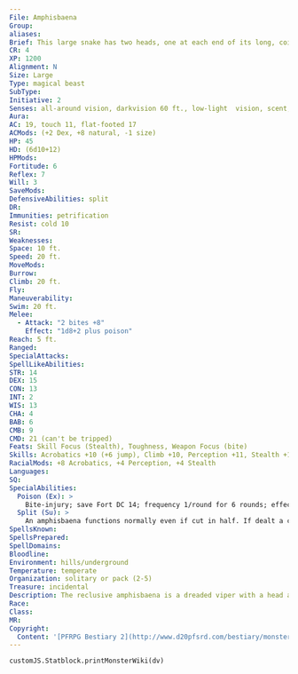 ```yaml
---
File: Amphisbaena
Group: 
aliases: 
Brief: This large snake has two heads, one at each end of its long, coiling body. Both display large sets of fangs.
CR: 4
XP: 1200
Alignment: N
Size: Large
Type: magical beast
SubType: 
Initiative: 2
Senses: all-around vision, darkvision 60 ft., low-light  vision, scent; Perception +11
Aura: 
AC: 19, touch 11, flat-footed 17
ACMods: (+2 Dex, +8 natural, -1 size)
HP: 45
HD: (6d10+12)
HPMods: 
Fortitude: 6
Reflex: 7
Will: 3
SaveMods: 
DefensiveAbilities: split
DR: 
Immunities: petrification
Resist: cold 10
SR: 
Weaknesses: 
Space: 10 ft.
Speed: 20 ft.
MoveMods: 
Burrow: 
Climb: 20 ft.
Fly: 
Maneuverability: 
Swim: 20 ft.
Melee: 
  - Attack: "2 bites +8"
    Effect: "1d8+2 plus poison"
Reach: 5 ft.
Ranged: 
SpecialAttacks: 
SpellLikeAbilities: 
STR: 14
DEX: 15
CON: 13
INT: 2
WIS: 13
CHA: 4
BAB: 6
CMB: 9
CMD: 21 (can't be tripped)
Feats: Skill Focus (Stealth), Toughness, Weapon Focus (bite)
Skills: Acrobatics +10 (+6 jump), Climb +10, Perception +11, Stealth +11, Swim +10
RacialMods: +8 Acrobatics, +4 Perception, +4 Stealth
Languages: 
SQ: 
SpecialAbilities:
  Poison (Ex): >
    Bite-injury; save Fort DC 14; frequency 1/round for 6 rounds; effect 1d3 Con; cure 1 save.
  Split (Su): >
    An amphisbaena functions normally even if cut in half. If dealt a critical hit with a slashing weapon, the creature is cut in half but continues to function as two separate creatures, each with half the original amphisbaena's current hit points (rounded down) after the damage from the critical hit is applied. Once split, an amphisbaena cannot be split again. If left alone for 1 minute, the split amphisbaena can rejoin its two halves and become a single whole creature again (add the two creatures' hit points together). If one of the split creatures is slain, the amphisbaena can regrow the lost portion over the course of 1d3 weeks.
SpellsKnown: 
SpellsPrepared: 
SpellDomains: 
Bloodline: 
Environment: hills/underground
Temperature: temperate
Organization: solitary or pack (2-5)
Treasure: incidental
Description: The reclusive amphisbaena is a dreaded viper with a head at either end of its thick, serpentine coils. It travels in a strange, undulant crawl akin to that of a sidewinder, looping the coils of its long body back and forth and keeping both of its heads at the alert. Amphisbaenas are said to have formed from the blood of medusas, and while such stories are highly suspect, the creatures possess a natural immunity to petrification, which make them favored pets of medusas or other creatures with the petrification ability.  Adult amphisbaenas can grow up to 14 feet in length and weigh as much as 250 pounds. While their thick coils twitch and ripple with muscle, they are not constrictors; their attacks rely on speed and their deadly venom. Most amphisbaenas have dark, bluish-black scales with lighter bands; however, they can be encountered in a variety of colors appropriate to their habitats. Some reports even claim lizard-like versions of this beast exists, with short legs and long curved talons.  The amphisbaena's two heads can act independently, and the creature can move freely in either direction. In combat, it uses this ability to its utmost advantage, constantly spinning about to change up the direction of its strikes and guarding against enemies attempting to sneak closer or flank it. Unlike most snakes, amphisbaenas are aggressive, attacking anything that enters their territory. While they prefer smaller prey, they have been known to hunt gnomes, half lings, and other Small humanoids, and will sometimes attack larger foes if they're starving or preparing to shed.  Amphisbaenas reproduce infrequently, laying small clutches of up to a dozen dark onyx eggs at a time.  Avidly sought by animal trainers and collectors, amphisbaena eggs can fetch between 300 to 500 gp on the market. Despite minimal intelligence, amphisbaenas are driven primarily by their instincts and are extremely difficult and dangerous to train. All attempts to train an amphisbaena take a -8 penalty on any Handle Animal checks as a result.
Race: 
Class: 
MR: 
Copyright:
  Content: '[PFRPG Bestiary 2](http://www.d20pfsrd.com/bestiary/monster-listings/magical-beasts/amphisbaena)'
---
```

```dataviewjs
customJS.Statblock.printMonsterWiki(dv)
```

